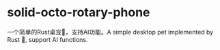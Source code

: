 # solid-octo-rotary-phone
一个简单的Rust桌宠🦀，支持AI功能。A simple desktop pet implemented by Rust 🦀, support AI functions.
